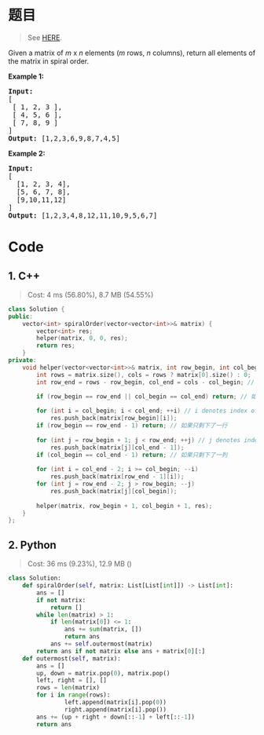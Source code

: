 # 题目

> See [HERE](https://leetcode.com/problems/spiral-matrix/).

<div><p>Given a matrix of <em>m</em> x <em>n</em> elements (<em>m</em> rows, <em>n</em> columns), return all elements of the matrix in spiral order.</p>

<p><strong>Example 1:</strong></p>

<pre><strong>Input:</strong>
[
 [ 1, 2, 3 ],
 [ 4, 5, 6 ],
 [ 7, 8, 9 ]
]
<strong>Output:</strong> [1,2,3,6,9,8,7,4,5]
</pre>

<p><strong>Example 2:</strong></p>
<pre><strong>Input:</strong>
[
  [1, 2, 3, 4],
  [5, 6, 7, 8],
  [9,10,11,12]
]
<strong>Output:</strong> [1,2,3,4,8,12,11,10,9,5,6,7]
</pre></div>

# Code

## 1. C++

> Cost: 4 ms (56.80%), 8.7 MB (54.55%)

```C++
class Solution {
public:
    vector<int> spiralOrder(vector<vector<int>>& matrix) {
        vector<int> res;
        helper(matrix, 0, 0, res);
        return res;
    }
private:
    void helper(vector<vector<int>>& matrix, int row_begin, int col_begin, vector<int>& res){
        int rows = matrix.size(), cols = rows ? matrix[0].size() : 0;
        int row_end = rows - row_begin, col_end = cols - col_begin; // 左闭右开区间

        if (row_begin == row_end || col_begin == col_end) return; // 如果啥都没剩下
        
        for (int i = col_begin; i < col_end; ++i) // i denotes index of column
            res.push_back(matrix[row_begin][i]);
        if (row_begin == row_end - 1) return; // 如果只剩下了一行
        
        for (int j = row_begin + 1; j < row_end; ++j) // j denotes index of row
            res.push_back(matrix[j][col_end - 1]);
        if (col_begin == col_end - 1) return; // 如果只剩下了一列
        
        for (int i = col_end - 2; i >= col_begin; --i)
            res.push_back(matrix[row_end - 1][i]);
        for (int j = row_end - 2; j > row_begin; --j)
            res.push_back(matrix[j][col_begin]);
        
        helper(matrix, row_begin + 1, col_begin + 1, res);
    }
};
```

## 2. Python

> Cost: 36 ms (9.23%), 12.9 MB ()

```python
class Solution:
    def spiralOrder(self, matrix: List[List[int]]) -> List[int]:
        ans = []
        if not matrix:
            return []
        while len(matrix) > 1:
            if len(matrix[0]) <= 1:
                ans += sum(matrix, [])
                return ans
            ans += self.outermost(matrix)
        return ans if not matrix else ans + matrix[0][:]
    def outermost(self, matrix):
        ans = []
        up, down = matrix.pop(0), matrix.pop()
        left, right = [], []
        rows = len(matrix)
        for i in range(rows):
                left.append(matrix[i].pop(0))
                right.append(matrix[i].pop())
        ans += (up + right + down[::-1] + left[::-1])
        return ans
```
